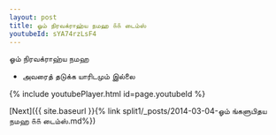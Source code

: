 ```yaml
---
layout: post
title: ஓம் நிரவக்ராஹ்ய நமஹ ௧௧ டைம்ஸ்
youtubeId: sYA74rzLsF4
---
```

 
 
 ஓம் நிரவக்ராஹ்ய நமஹ  
 
 -  அவரைத் தடுக்க யாரிடமும் இல்லை 
 
  
 
  
 
 
 
 
 
 


{% include youtubePlayer.html id=page.youtubeId %}
 
[Next]({{ site.baseurl }}{% link  split1/_posts/2014-03-04-ஓம் ங்களுபிதய நமஹ ௧௧ டைம்ஸ்.md%})
 
